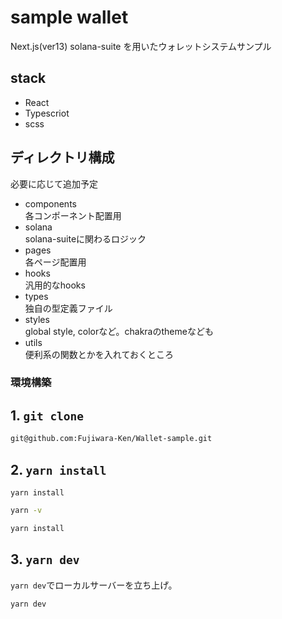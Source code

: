 # sample wallet

Next.js(ver13) solana-suite を用いたウォレットシステムサンプル

## stack

- React
- Typescriot
- scss

## ディレクトリ構成

必要に応じて追加予定

- components  
  各コンポーネント配置用
- solana  
  solana-suiteに関わるロジック
- pages  
  各ページ配置用
- hooks  
  汎用的なhooks
- types  
  独自の型定義ファイル
- styles  
  global style, colorなど。chakraのthemeなども
- utils  
  便利系の関数とかを入れておくところ

### 環境構築

## 1. `git clone`

```bash
git@github.com:Fujiwara-Ken/Wallet-sample.git
```

## 2. `yarn install`

`yarn install`

```bash
yarn -v

yarn install
```

## 3. `yarn dev`

`yarn dev`でローカルサーバーを立ち上げ。

```bash
yarn dev
```
